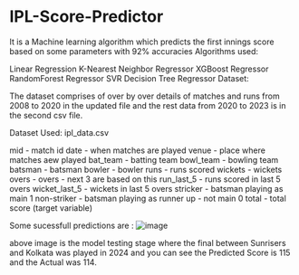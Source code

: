 # IPL-Score-Predictor
It is a Machine learning algorithm which predicts the first innings score based on some parameters with 92% accuracies
Algorithms used:

Linear Regression
K-Nearest Neighbor Regressor
XGBoost Regressor
RandomForest Regressor
SVR
Decision Tree Regressor
Dataset:

The dataset comprises of over by over details of matches and runs from 2008 to 2020 in the updated file and the rest data from 2020 to 2023 is in the second csv file.

Dataset Used: ipl_data.csv

mid - match id
date - when matches are played
venue - place where matches aew played
bat_team - batting team
bowl_team - bowling team
batsman - batsman
bowler - bowler
runs - runs scored
wickets - wickets
overs - overs - next 3 are based on this
run_last_5 - runs scored in last 5 overs
wicket_last_5 - wickets in last 5 overs
stricker - batsman playing as main 1
non-striker - batsman playing as runner up - not main 0
total - total score (target variable)

Some sucessfull predictions are :
![image](https://github.com/user-attachments/assets/2408363f-f7c7-400c-9f6e-aa0ddabe466e)

above image is the model testing stage where the final between Sunrisers and Kolkata was played in 2024 and you can see the Predicted Score is 115 and the Actual was 114.
